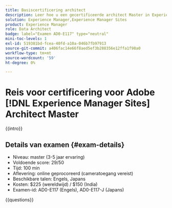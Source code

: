 ```yaml
---
title: Basiscertificering architect
description: Leer hoe u een gecertificeerde architect Master in Experience Manager Sites kunt worden.
solution: Experience Manager,Experience Manager Sites
product: Experience Manager
role: Data Architect
badge: label="Examen AD0-E117" type="neutral"
mini-toc-levels: 1
exl-id: 519381bd-fcea-40fd-a10a-046b7fb97913
source-git-commit: a406fac14e66f8aed5ef3b288356e12ffa1f98a0
workflow-type: tm+mt
source-wordcount: '59'
ht-degree: 0%

---
```


# Reis voor certificering voor Adobe [!DNL Experience Manager Sites] Architect Master

{{intro}}

## Details van examen {#exam-details}

* Niveau: master (3-5 jaar ervaring)
* Voldoende score: 29/50
* Tijd: 100 min
* Aflevering: online geprocoreerd (cameratoegang vereist)
* Beschikbare talen: Engels, Japans
* Kosten: $225 (wereldwijd) / $150 (India)
* Examen-id: AD0-E117 (Engels), AD0-E117-J (Japans)

{{questions}}
